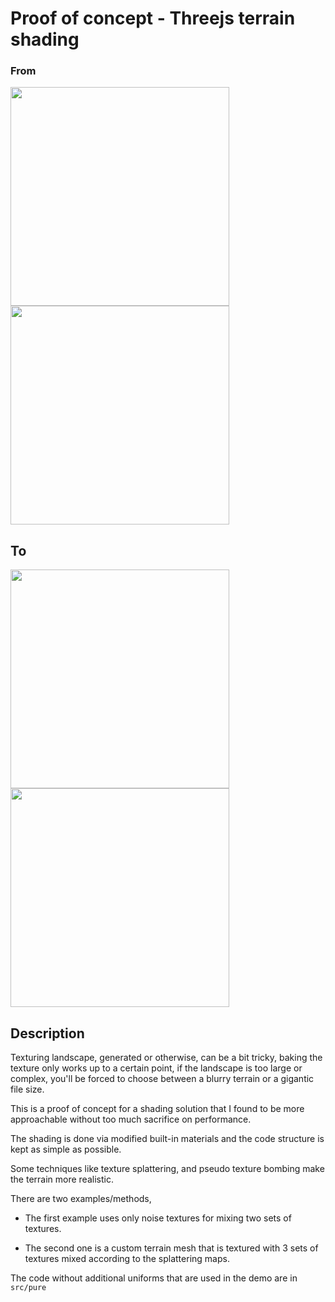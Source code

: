 # Proof of concept - Threejs terrain shading

### From
<img src="https://imgur.com/UevkJ7C.png" width="350"> 
<img src="https://imgur.com/q3MEN7U.png" width="350">

## To
<img src="https://imgur.com/vsdRFHw.png" width="350">
<img src="https://imgur.com/3hgxFZq.png" width="350">

## Description

Texturing landscape, generated or otherwise, can be a bit tricky, baking the texture only works up to a certain point, if
the landscape is too large or complex, you'll be forced to choose between a blurry terrain or a gigantic file size.

This is a proof of concept for a shading solution that I found to be more approachable without too much sacrifice on performance.

The shading is done via modified built-in materials and the code structure is kept as simple as possible.

Some techniques like texture splattering, and pseudo texture bombing make the terrain more realistic.

There are two examples/methods,

- The first example uses only noise textures for mixing two sets of textures.

- The second one is a custom terrain mesh that is textured with 3 sets of textures mixed according to the splattering maps.

The code without additional uniforms that are used in the demo are in `src/pure`